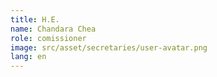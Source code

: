 ```yaml
---
title: H.E.
name: Chandara Chea
role: comissioner
image: src/asset/secretaries/user-avatar.png
lang: en
---
```

